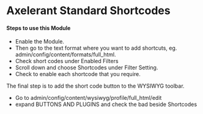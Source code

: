 # Axelerant Standard Shortcodes

#### Steps to use this Module

- Enable the Module.
- Then go to the text format where you want to add shortcuts,
eg. admin/config/content/formats/full_html.
- Check short codes under Enabled Filters
- Scroll down and choose Shortcodes under Filter Setting.
- Check to enable each shortcode that you require.

The final step is to add the short code button to the WYSIWYG toolbar.

- Go to admin/config/content/wysiwyg/profile/full_html/edit
- expand BUTTONS AND PLUGINS and check the bad beside Shortcodes
